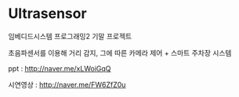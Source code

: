 # Ultrasensor

임베디드시스템 프로그래밍2 기말 프로젝트

초음파센서를 이용해 거리 감지, 그에 따른 카메라 제어 + 스마트 주차장 시스템

ppt : http://naver.me/xLWoiGqQ

시연영상 : http://naver.me/FW6ZfZ0u
